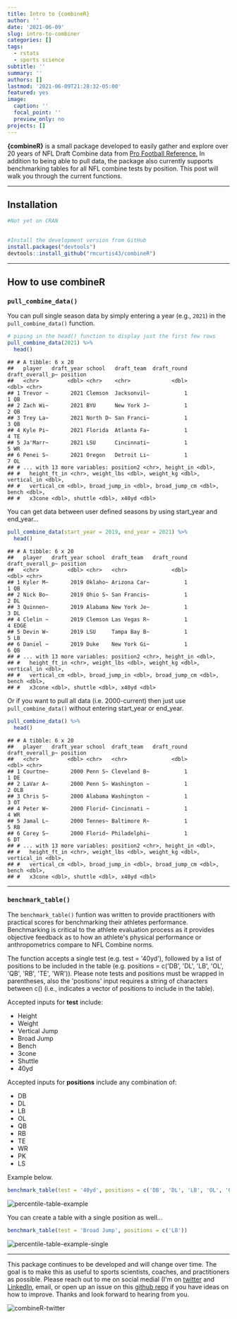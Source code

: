 ```yaml
---
title: Intro to {combineR}
author: ''
date: '2021-06-09'
slug: intro-to-combiner
categories: []
tags:
  - rstats
  - sports science
subtitle: ''
summary: ''
authors: []
lastmod: '2021-06-09T21:28:32-05:00'
featured: yes
image:
  caption: ''
  focal_point: ''
  preview_only: no
projects: []
---
```




**{combineR}** is a small package developed to easily gather and explore over 20 years of NFL Draft Combine data from [Pro Football Reference.](https://www.pro-football-reference.com/) In addition to being able to pull data, the package also currently supports benchmarking tables for all NFL combine tests by position. This post will walk you through the current functions.

***

## Installation

``` r
#Not yet on CRAN

  
#Install the development version from GitHub  
install.packages("devtools")
devtools::install_github("rmcurtis43/combineR") 
```

***

## How to use combineR

### `pull_combine_data()`


You can pull single season data by simply entering a year (e.g., `2021`) in the `pull_combine_data()` function. 






```r
# piping in the head() function to display just the first few rows
pull_combine_data(2021) %>% 
  head()
```

```
## # A tibble: 6 x 20
##   player   draft_year school   draft_team  draft_round draft_overall_p~ position
##   <chr>         <dbl> <chr>    <chr>             <dbl>            <dbl> <chr>   
## 1 Trevor ~       2021 Clemson  Jacksonvil~           1                1 QB      
## 2 Zach Wi~       2021 BYU      New York J~           1                2 QB      
## 3 Trey La~       2021 North D~ San Franci~           1                3 QB      
## 4 Kyle Pi~       2021 Florida  Atlanta Fa~           1                4 TE      
## 5 Ja'Marr~       2021 LSU      Cincinnati~           1                5 WR      
## 6 Penei S~       2021 Oregon   Detroit Li~           1                7 OL      
## # ... with 13 more variables: position2 <chr>, height_in <dbl>,
## #   height_ft_in <chr>, weight_lbs <dbl>, weight_kg <dbl>, vertical_in <dbl>,
## #   vertical_cm <dbl>, broad_jump_in <dbl>, broad_jump_cm <dbl>, bench <dbl>,
## #   x3cone <dbl>, shuttle <dbl>, x40yd <dbl>
```


You can get data between user defined seasons by using start_year and end_year...


```r
pull_combine_data(start_year = 2019, end_year = 2021) %>%
  head()
```

```
## # A tibble: 6 x 20
##   player   draft_year school  draft_team   draft_round draft_overall_p~ position
##   <chr>         <dbl> <chr>   <chr>              <dbl>            <dbl> <chr>   
## 1 Kyler M~       2019 Oklaho~ Arizona Car~           1                1 QB      
## 2 Nick Bo~       2019 Ohio S~ San Francis~           1                2 DL      
## 3 Quinnen~       2019 Alabama New York Je~           1                3 DL      
## 4 Clelin ~       2019 Clemson Las Vegas R~           1                4 EDGE    
## 5 Devin W~       2019 LSU     Tampa Bay B~           1                5 LB      
## 6 Daniel ~       2019 Duke    New York Gi~           1                6 QB      
## # ... with 13 more variables: position2 <chr>, height_in <dbl>,
## #   height_ft_in <chr>, weight_lbs <dbl>, weight_kg <dbl>, vertical_in <dbl>,
## #   vertical_cm <dbl>, broad_jump_in <dbl>, broad_jump_cm <dbl>, bench <dbl>,
## #   x3cone <dbl>, shuttle <dbl>, x40yd <dbl>
```


Or if you want to pull all data (i.e. 2000-current) then just use `pull_combine_data()` without entering start_year or end_year.


```r
pull_combine_data() %>%
  head()
```

```
## # A tibble: 6 x 20
##   player   draft_year school  draft_team   draft_round draft_overall_p~ position
##   <chr>         <dbl> <chr>   <chr>              <dbl>            <dbl> <chr>   
## 1 Courtne~       2000 Penn S~ Cleveland B~           1                1 DE      
## 2 LaVar A~       2000 Penn S~ Washington ~           1                2 OLB     
## 3 Chris S~       2000 Alabama Washington ~           1                3 OT      
## 4 Peter W~       2000 Florid~ Cincinnati ~           1                4 WR      
## 5 Jamal L~       2000 Tennes~ Baltimore R~           1                5 RB      
## 6 Corey S~       2000 Florid~ Philadelphi~           1                6 DT      
## # ... with 13 more variables: position2 <chr>, height_in <dbl>,
## #   height_ft_in <chr>, weight_lbs <dbl>, weight_kg <dbl>, vertical_in <dbl>,
## #   vertical_cm <dbl>, broad_jump_in <dbl>, broad_jump_cm <dbl>, bench <dbl>,
## #   x3cone <dbl>, shuttle <dbl>, x40yd <dbl>
```


***

### `benchmark_table()`


The `benchmark_table()` funtion was written to provide practitioners with practical scores for benchmarking their athletes performance. Benchmarking is critical to the athlete evaluation process as it provides objective feedback as to how an athlete's physical performance or anthropometrics compare to NFL Combine norms.

The function accepts a single test (e.g. test = '40yd'), followed by a list of positions to be included in the table (e.g. positions = c('DB', 'DL', 'LB', 'OL', 'QB', 'RB', 'TE', 'WR')). Please note tests and positions must be wrapped in parentheses, also the 'positions' input requires a string of characters between c() (i.e., indicates a vector of positions to include in the table).

Accepted inputs for **test** include:

* Height
* Weight
* Vertical Jump
* Broad Jump
* Bench
* 3cone
* Shuttle
* 40yd


Accepted inputs for **positions** include any combination of:

* DB
* DL
* LB
* OL
* QB
* RB
* TE
* WR
* PK
* LS
 


Example below.


```r
benchmark_table(test = '40yd', positions = c('DB', 'DL', 'LB', 'OL', 'QB', 'RB', 'TE', 'WR'))
```
![percentile-table-example](percentile_table_example.png)


You can create a table with a single position as well...

```r
benchmark_table(test = 'Broad Jump', positions = c('LB'))
```
![percentile-table-example-single](percentile_table_example_single.png)



***

This package continues to be developed and will change over time. The goal is to make this as useful to sports scientists, coaches, and practitioners as possible. Please reach out to me on social medial (I'm on [twitter](https://twitter.com/RyanM_Curtis) and [LinkedIn](https://www.linkedin.com/in/ryan-curtis-phd-atc-cscs-d-420aa989/), email, or open up an issue on this [github repo](https://github.com/rmcurtis43/combineR) if you have ideas on how to improve. Thanks and look forward to hearing from you.


![combineR-twitter](combineR_twitter.png)
